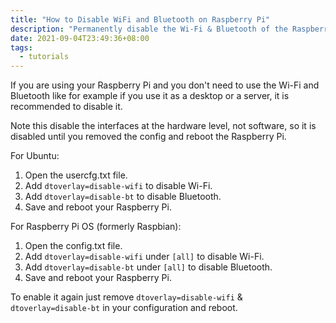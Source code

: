 ```yaml
---
title: "How to Disable WiFi and Bluetooth on Raspberry Pi"
description: "Permanently disable the Wi-Fi & Bluetooth of the Raspberry Pi"
date: 2021-09-04T23:49:36+08:00
tags:
  - tutorials
---
```

If you are using your Raspberry Pi and you don't need to use the Wi-Fi and Bluetooth like for example if you use it as a desktop or a server, it is recommended to disable it.

Note this disable the interfaces at the hardware level, not software, so it is disabled until you removed the config and reboot the Raspberry Pi.

For Ubuntu:

1. Open the usercfg.txt file.
2. Add `dtoverlay=disable-wifi` to disable Wi-Fi.
3. Add `dtoverlay=disable-bt` to disable Bluetooth.
4. Save and reboot your Raspberry Pi.

For Raspberry Pi OS (formerly Raspbian):

1. Open the config.txt file.
2. Add `dtoverlay=disable-wifi` under `[all]` to disable Wi-Fi.
3. Add `dtoverlay=disable-bt` under `[all]` to disable Bluetooth.
4. Save and reboot your Raspberry Pi.

To enable it again just remove `dtoverlay=disable-wifi` & `dtoverlay=disable-bt` in your configuration and reboot.